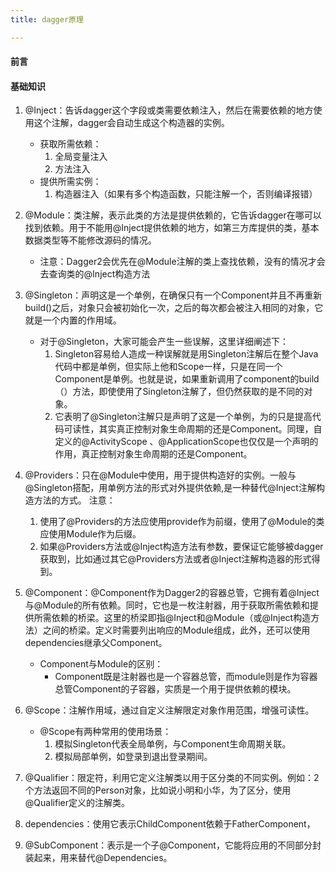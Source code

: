```yaml
---
title: dagger原理

---
```



#### 前言

#### 基础知识
1. @Inject：告诉dagger这个字段或类需要依赖注入，然后在需要依赖的地方使用这个注解，dagger会自动生成这个构造器的实例。
    - 获取所需依赖：
        1. 全局变量注入
        2. 方法注入
    - 提供所需实例：
        1. 构造器注入（如果有多个构造函数，只能注解一个，否则编译报错）
2. @Module：类注解，表示此类的方法是提供依赖的，它告诉dagger在哪可以找到依赖。用于不能用@Inject提供依赖的地方，如第三方库提供的类，基本数据类型等不能修改源码的情况。
    - 注意：Dagger2会优先在@Module注解的类上查找依赖，没有的情况才会去查询类的@Inject构造方法
3. @Singleton：声明这是一个单例，在确保只有一个Component并且不再重新build()之后，对象只会被初始化一次，之后的每次都会被注入相同的对象，它就是一个内置的作用域。
    - 对于@Singleton，大家可能会产生一些误解，这里详细阐述下：
        1. Singleton容易给人造成一种误解就是用Singleton注解后在整个Java代码中都是单例，但实际上他和Scope一样，只是在同一个Component是单例。也就是说，如果重新调用了component的build（）方法，即使使用了Singleton注解了，但仍然获取的是不同的对象。
        2. 它表明了@Singleton注解只是声明了这是一个单例，为的只是提高代码可读性，其实真正控制对象生命周期的还是Component。同理，自定义的@ActivityScope 、@ApplicationScope也仅仅是一个声明的作用，真正控制对象生命周期的还是Component。
4. @Providers：只在@Module中使用，用于提供构造好的实例。一般与@Singleton搭配，用单例方法的形式对外提供依赖,是一种替代@Inject注解构造方法的方式。
    注意：
    1. 使用了@Providers的方法应使用provide作为前缀，使用了@Module的类应使用Module作为后缀。
    2. 如果@Providers方法或@Inject构造方法有参数，要保证它能够被dagger获取到，比如通过其它@Providers方法或者@Inject注解构造器的形式得到。
5. @Component：@Component作为Dagger2的容器总管，它拥有着@Inject与@Module的所有依赖。同时，它也是一枚注射器，用于获取所需依赖和提供所需依赖的桥梁。这里的桥梁即指@Inject和@Module（或@Inject构造方法）之间的桥梁。定义时需要列出响应的Module组成，此外，还可以使用dependencies继承父Component。
    - Component与Module的区别：
        - Component既是注射器也是一个容器总管，而module则是作为容器总管Component的子容器，实质是一个用于提供依赖的模块。
6. @Scope：注解作用域，通过自定义注解限定对象作用范围，增强可读性。
    - @Scope有两种常用的使用场景：
        1. 模拟Singleton代表全局单例，与Component生命周期关联。
        2. 模拟局部单例，如登录到退出登录期间。
7. @Qualifier：限定符，利用它定义注解类以用于区分类的不同实例。例如：2个方法返回不同的Person对象，比如说小明和小华，为了区分，使用@Qualifier定义的注解类。

8. dependencies：使用它表示ChildComponent依赖于FatherComponent，
9. @SubComponent：表示是一个子@Component，它能将应用的不同部分封装起来，用来替代@Dependencies。